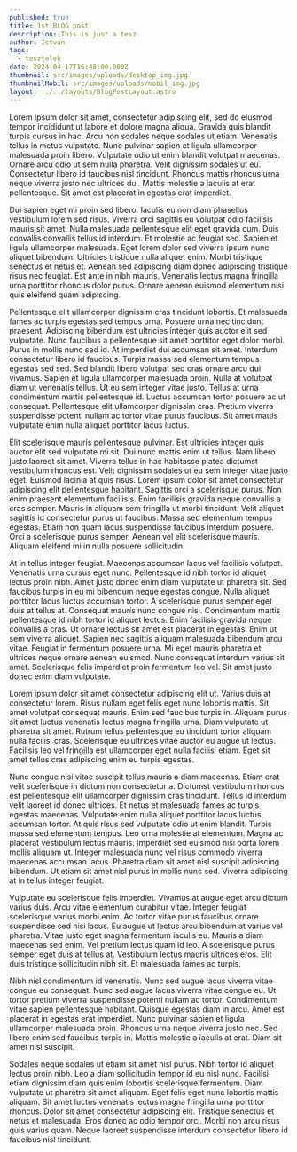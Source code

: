 ```yaml
---
published: true
title: 1st BLOG post
description: This is just a tesz
author: István
tags:
  - tesztelek
date: 2024-04-17T16:48:00.000Z
thumbnail: src/images/uploads/desktop_img.jpg
thumbnailMobil: src/images/uploads/mobil_img.jpg
layout: ../../layouts/BlogPostLayout.astro
---
```

Lorem ipsum dolor sit amet, consectetur adipiscing elit, sed do eiusmod tempor incididunt ut labore et dolore magna aliqua. Gravida quis blandit turpis cursus in hac. Arcu non sodales neque sodales ut etiam. Venenatis tellus in metus vulputate. Nunc pulvinar sapien et ligula ullamcorper malesuada proin libero. Vulputate odio ut enim blandit volutpat maecenas. Ornare arcu odio ut sem nulla pharetra. Velit dignissim sodales ut eu. Consectetur libero id faucibus nisl tincidunt. Rhoncus mattis rhoncus urna neque viverra justo nec ultrices dui. Mattis molestie a iaculis at erat pellentesque. Sit amet est placerat in egestas erat imperdiet.



Dui sapien eget mi proin sed libero. Iaculis eu non diam phasellus vestibulum lorem sed risus. Viverra orci sagittis eu volutpat odio facilisis mauris sit amet. Nulla malesuada pellentesque elit eget gravida cum. Duis convallis convallis tellus id interdum. Et molestie ac feugiat sed. Sapien et ligula ullamcorper malesuada. Eget lorem dolor sed viverra ipsum nunc aliquet bibendum. Ultricies tristique nulla aliquet enim. Morbi tristique senectus et netus et. Aenean sed adipiscing diam donec adipiscing tristique risus nec feugiat. Est ante in nibh mauris. Venenatis lectus magna fringilla urna porttitor rhoncus dolor purus. Ornare aenean euismod elementum nisi quis eleifend quam adipiscing.



Pellentesque elit ullamcorper dignissim cras tincidunt lobortis. Et malesuada fames ac turpis egestas sed tempus urna. Posuere urna nec tincidunt praesent. Adipiscing bibendum est ultricies integer quis auctor elit sed vulputate. Nunc faucibus a pellentesque sit amet porttitor eget dolor morbi. Purus in mollis nunc sed id. At imperdiet dui accumsan sit amet. Interdum consectetur libero id faucibus. Turpis massa sed elementum tempus egestas sed sed. Sed blandit libero volutpat sed cras ornare arcu dui vivamus. Sapien et ligula ullamcorper malesuada proin. Nulla at volutpat diam ut venenatis tellus. Ut eu sem integer vitae justo. Tellus at urna condimentum mattis pellentesque id. Luctus accumsan tortor posuere ac ut consequat. Pellentesque elit ullamcorper dignissim cras. Pretium viverra suspendisse potenti nullam ac tortor vitae purus faucibus. Sit amet mattis vulputate enim nulla aliquet porttitor lacus luctus.



Elit scelerisque mauris pellentesque pulvinar. Est ultricies integer quis auctor elit sed vulputate mi sit. Dui nunc mattis enim ut tellus. Nam libero justo laoreet sit amet. Viverra tellus in hac habitasse platea dictumst vestibulum rhoncus est. Velit dignissim sodales ut eu sem integer vitae justo eget. Euismod lacinia at quis risus. Lorem ipsum dolor sit amet consectetur adipiscing elit pellentesque habitant. Sagittis orci a scelerisque purus. Non enim praesent elementum facilisis. Enim facilisis gravida neque convallis a cras semper. Mauris in aliquam sem fringilla ut morbi tincidunt. Velit aliquet sagittis id consectetur purus ut faucibus. Massa sed elementum tempus egestas. Etiam non quam lacus suspendisse faucibus interdum posuere. Orci a scelerisque purus semper. Aenean vel elit scelerisque mauris. Aliquam eleifend mi in nulla posuere sollicitudin.



At in tellus integer feugiat. Maecenas accumsan lacus vel facilisis volutpat. Venenatis urna cursus eget nunc. Pellentesque id nibh tortor id aliquet lectus proin nibh. Amet justo donec enim diam vulputate ut pharetra sit. Sed faucibus turpis in eu mi bibendum neque egestas congue. Nulla aliquet porttitor lacus luctus accumsan tortor. A scelerisque purus semper eget duis at tellus at. Consequat mauris nunc congue nisi. Condimentum mattis pellentesque id nibh tortor id aliquet lectus. Enim facilisis gravida neque convallis a cras. Ut ornare lectus sit amet est placerat in egestas. Enim ut sem viverra aliquet. Sapien nec sagittis aliquam malesuada bibendum arcu vitae. Feugiat in fermentum posuere urna. Mi eget mauris pharetra et ultrices neque ornare aenean euismod. Nunc consequat interdum varius sit amet. Scelerisque felis imperdiet proin fermentum leo vel. Sit amet justo donec enim diam vulputate.



Lorem ipsum dolor sit amet consectetur adipiscing elit ut. Varius duis at consectetur lorem. Risus nullam eget felis eget nunc lobortis mattis. Sit amet volutpat consequat mauris. Enim sed faucibus turpis in. Aliquam purus sit amet luctus venenatis lectus magna fringilla urna. Diam vulputate ut pharetra sit amet. Rutrum tellus pellentesque eu tincidunt tortor aliquam nulla facilisi cras. Scelerisque eu ultrices vitae auctor eu augue ut lectus. Facilisis leo vel fringilla est ullamcorper eget nulla facilisi etiam. Eget sit amet tellus cras adipiscing enim eu turpis egestas.



Nunc congue nisi vitae suscipit tellus mauris a diam maecenas. Etiam erat velit scelerisque in dictum non consectetur a. Dictumst vestibulum rhoncus est pellentesque elit ullamcorper dignissim cras tincidunt. Tellus id interdum velit laoreet id donec ultrices. Et netus et malesuada fames ac turpis egestas maecenas. Vulputate enim nulla aliquet porttitor lacus luctus accumsan tortor. At quis risus sed vulputate odio ut enim blandit. Turpis massa sed elementum tempus. Leo urna molestie at elementum. Magna ac placerat vestibulum lectus mauris. Imperdiet sed euismod nisi porta lorem mollis aliquam ut. Integer malesuada nunc vel risus commodo viverra maecenas accumsan lacus. Pharetra diam sit amet nisl suscipit adipiscing bibendum. Ut etiam sit amet nisl purus in mollis nunc sed. Viverra adipiscing at in tellus integer feugiat.



Vulputate eu scelerisque felis imperdiet. Vivamus at augue eget arcu dictum varius duis. Arcu vitae elementum curabitur vitae. Integer feugiat scelerisque varius morbi enim. Ac tortor vitae purus faucibus ornare suspendisse sed nisi lacus. Eu augue ut lectus arcu bibendum at varius vel pharetra. Vitae justo eget magna fermentum iaculis eu. Mauris a diam maecenas sed enim. Vel pretium lectus quam id leo. A scelerisque purus semper eget duis at tellus at. Vestibulum lectus mauris ultrices eros. Elit duis tristique sollicitudin nibh sit. Et malesuada fames ac turpis.



Nibh nisl condimentum id venenatis. Nunc sed augue lacus viverra vitae congue eu consequat. Nunc sed augue lacus viverra vitae congue eu. Ut tortor pretium viverra suspendisse potenti nullam ac tortor. Condimentum vitae sapien pellentesque habitant. Quisque egestas diam in arcu. Amet est placerat in egestas erat imperdiet. Nunc pulvinar sapien et ligula ullamcorper malesuada proin. Rhoncus urna neque viverra justo nec. Sed libero enim sed faucibus turpis in. Mattis molestie a iaculis at erat. Diam sit amet nisl suscipit.



Sodales neque sodales ut etiam sit amet nisl purus. Nibh tortor id aliquet lectus proin nibh. Leo a diam sollicitudin tempor id eu nisl nunc. Facilisi etiam dignissim diam quis enim lobortis scelerisque fermentum. Diam vulputate ut pharetra sit amet aliquam. Eget felis eget nunc lobortis mattis aliquam. Sit amet luctus venenatis lectus magna fringilla urna porttitor rhoncus. Dolor sit amet consectetur adipiscing elit. Tristique senectus et netus et malesuada. Eros donec ac odio tempor orci. Morbi non arcu risus quis varius quam. Neque laoreet suspendisse interdum consectetur libero id faucibus nisl tincidunt.
